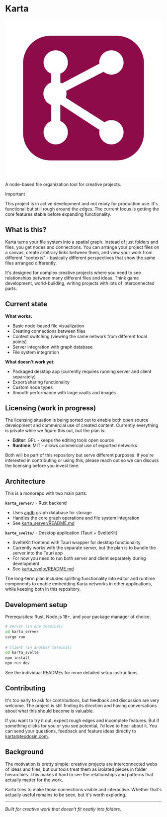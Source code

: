 # Karta

![Karta Logo](docs/karta_logo.png)

A node-based file organization tool for creative projects.

> [!IMPORTANT] 
> This project is in active development and not ready for production use. It's functional but still rough around the edges. The current focus is getting the core features stable before expanding functionality.

## What is this?

Karta turns your file system into a spatial graph. Instead of just folders and files, you get nodes and connections. You can arrange your project files on a canvas, create arbitrary links between them, and view your work from different "contexts" - basically different perspectives that show the same files arranged differently.

It's designed for complex creative projects where you need to see relationships between many different files and ideas. Think game development, world-building, writing projects with lots of interconnected parts.

## Current state

**What works:**
- Basic node-based file visualization
- Creating connections between files
- Context switching (viewing the same network from different focal points)
- Server integration with graph database
- File system integration

**What doesn't work yet:**
- Packaged desktop app (currently requires running server and client separately)
- Export/sharing functionality
- Custom node types
- Smooth performance with large vaults and images

## Licensing (work in progress)

The licensing situation is being sorted out to enable both open source development and commercial use of created content. Currently everything is private while we figure this out, but the plan is:

- **Editor**: GPL - keeps the editing tools open source
- **Runtime**: MIT - allows commercial use of exported networks

Both will be part of this repository but serve different purposes. If you're interested in contributing or using this, please reach out so we can discuss the licensing before you invest time. 

## Architecture

This is a monorepo with two main parts:

**`karta_server/`** - Rust backend
- Uses [agdb](https://github.com/agnesoft/agdb) graph database for storage
- Handles the core graph operations and file system integration
- See [karta_server/README.md](./karta_server/README.md)

**`karta_svelte/`** - Desktop application (Tauri + SvelteKit)
- SvelteKit frontend with Tauri wrapper for desktop functionality
- Currently works with the separate server, but the plan is to bundle the server into the Tauri app
- For now you need to run both server and client separately during development
- See [karta_svelte/README.md](./karta_svelte/README.md)

The long-term plan includes splitting functionality into editor and runtime components to enable embedding Karta networks in other applications, while keeping both in this repository.

## Development setup

Prerequisites: Rust, Node.js 18+, and your package manager of choice.

```bash
# Server (in one terminal)
cd karta_server
cargo run

# Client (in another terminal)  
cd karta_svelte
npm install
npm run dev
```

See the individual READMEs for more detailed setup instructions.

## Contributing

It's too early to ask for contributions, but feedback and discussion are very welcome. The project is still finding its direction and having conversations about what this should become is valuable.

If you want to try it out, expect rough edges and incomplete features. But if something clicks for you or you see potential, I'd love to hear about it. You can send your questions, feedback and feature ideas directly to karta@teodosin.com.

## Background

The motivation is pretty simple: creative projects are interconnected webs of ideas and files, but our tools treat them as isolated pieces in folder hierarchies. This makes it hard to see the relationships and patterns that actually matter for the work.

Karta tries to make those connections visible and interactive. Whether that's actually useful remains to be seen, but it's worth exploring.

---

*Built for creative work that doesn't fit neatly into folders.*


